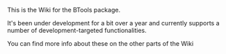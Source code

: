 This is the Wiki for the BTools package. 

It's been under development for a bit over a year and currently supports a number of development-targeted functionalities.

You can find more info about these on the other parts of the Wiki